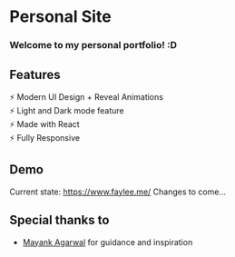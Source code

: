 # Personal Site

### Welcome to my personal portfolio! :D

<!--<h2 align="center">
  <img src="https://github.com/mayankagarwal09/dev-portfolio/blob/master/images/dev-portfolio.gif" alt="Dev Portfolio" />
  <br>
</h2> -->

## Features

⚡️ Modern UI Design + Reveal Animations\
⚡️ Light and Dark mode feature\
⚡️ Made with React\
⚡️ Fully Responsive

## Demo
Current state: https://www.faylee.me/
Changes to come...

<!--To view the demo: **[click here](https://dev-portfolio-mayankagarwal09.vercel.app)**-->

## Special thanks to

- [Mayank Agarwal](https://github.com/mayankagarwal09) for guidance and inspiration 
